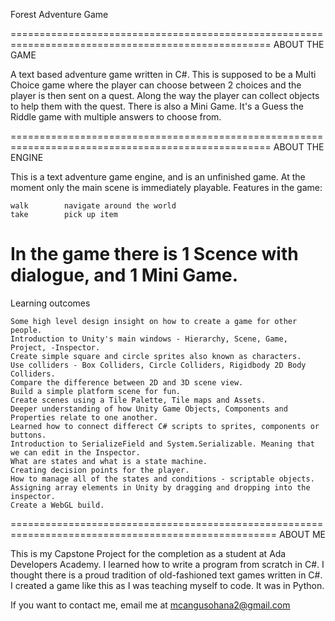 Forest Adventure Game

===================================================================================================
ABOUT THE GAME

A text based adventure game written in C#. This is supposed to be a Multi Choice game where the 
player can choose between 2 choices and the player is then sent on a quest.  Along the way the player can 
collect objects to help them with the quest.
There is also a Mini Game. It's a Guess the Riddle game with multiple answers to choose from.

===================================================================================================
ABOUT THE ENGINE

This is a text adventure game engine, and is an unfinished game. At the moment only the  main scene is 
immediately playable. Features in the game:

	walk		navigate around the world
	take		pick up item

In the game there is 1 Scence with dialogue, and 1 Mini Game.
===================================================================================================

Learning outcomes

    Some high level design insight on how to create a game for other people.
    Introduction to Unity's main windows - Hierarchy, Scene, Game, Project, -Inspector.
    Create simple square and circle sprites also known as characters.
    Use colliders - Box Colliders, Circle Colliders, Rigidbody 2D Body Colliders. 
    Compare the difference between 2D and 3D scene view.
    Build a simple platform scene for fun.
    Create scenes using a Tile Palette, Tile maps and Assets.
    Deeper understanding of how Unity Game Objects, Components and Properties relate to one another.
    Learned how to connect differect C# scripts to sprites, components or buttons.
    Introduction to SerializeField and System.Serializable. Meaning that we can edit in the Inspector.
    What are states and what is a state machine.
    Creating decision points for the player.
    How to manage all of the states and conditions - scriptable objects.
    Assigning array elements in Unity by dragging and dropping into the inspector.
    Create a WebGL build.
    
====================================================================================================
ABOUT ME

This is my Capstone Project for the completion as a student at Ada Developers Academy.  I learned how to 
write a program from scratch in C#. I thought there is a proud tradition of old-fashioned text games
written in C#.  I created a game like this as I was teaching myself to code.  It was in Python. 

If you want to contact me, email me at mcangusohana2@gmail.com 

